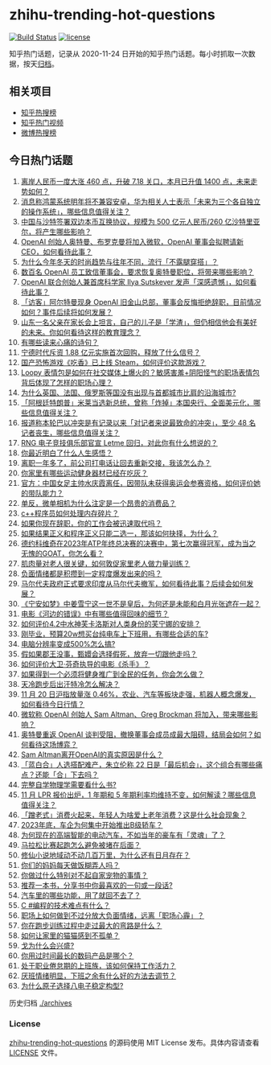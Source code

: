 # zhihu-trending-hot-questions

[![Build Status](https://github.com/justjavac/zhihu-trending-hot-questions/workflows/ci/badge.svg?branch=master)](https://github.com/justjavac/zhihu-trending-hot-questions/actions)
[![license](https://img.shields.io/github/license/justjavac/zhihu-trending-hot-questions)](https://github.com/justjavac/zhihu-trending-hot-questions/blob/master/LICENSE)

知乎热门话题，记录从 2020-11-24
日开始的知乎热门话题。每小时抓取一次数据，按天[归档](./archives)。

## 相关项目

- [知乎热搜榜](https://github.com/justjavac/zhihu-trending-top-search)
- [知乎热门视频](https://github.com/justjavac/zhihu-trending-hot-video)
- [微博热搜榜](https://github.com/justjavac/weibo-trending-hot-search)

## 今日热门话题

<!-- BEGIN -->
<!-- 最后更新时间 Tue Nov 21 2023 02:07:16 GMT+0800 (China Standard Time) -->

1. [离岸人民币一度大涨 460 点，升破 7.18 关口，本月已升值 1400 点，未来走势如何？](https://www.zhihu.com/question/630914919)
1. [消息称鸿蒙系统明年将不兼容安卓，华为相关人士表示「未来为三个各自独立的操作系统」，哪些信息值得关注？](https://www.zhihu.com/question/630967225)
1. [中国与沙特签署双边本币互换协议，规模为 500 亿元人民币/260 亿沙特里亚尔，将产生哪些影响？](https://www.zhihu.com/question/630967921)
1. [OpenAI 创始人奥特曼、布罗克曼将加入微软，OpenAI 董事会拟聘请新 CEO，如何看待此事？](https://www.zhihu.com/question/630954702)
1. [为什么今年冬天的时尚趋势与往年不同，流行「不露腿穿搭」？](https://www.zhihu.com/question/629461368)
1. [数百名 OpenAI 员工致信董事会，要求恢复奥特曼职位，将带来哪些影响？](https://www.zhihu.com/question/631041787)
1. [OpenAI 联合创始人兼首席科学家 Ilya Sutskever 发声「深感遗憾」，如何看待此事？](https://www.zhihu.com/question/631029932)
1. [「访客」阿尔特曼现身 OpenAI 旧金山总部，董事会反悔拒绝辞职，目前情况如何？事件后续将如何发展？](https://www.zhihu.com/question/630914960)
1. [山东一名父亲在家长会上坦言，自己的儿子是「学渣」，但仍相信他会有美好的未来。你如何看待这样的教育理念？](https://www.zhihu.com/question/630904898)
1. [有哪些读来心痛的诗句？](https://www.zhihu.com/question/630906639)
1. [宁德时代斥资 1.88 亿元实施首次回购，释放了什么信号？](https://www.zhihu.com/question/630916813)
1. [国产恐怖游戏《吃香》已上线 Steam，如何评价这款游戏？](https://www.zhihu.com/question/627716548)
1. [Loopy 表情包是如何在社交媒体上爆火的？敏感害羞+阴阳怪气的职场表情包背后体现了怎样的职场心理？](https://www.zhihu.com/question/630933849)
1. [为什么英国、法国、俄罗斯等国没有出现与首都城市比肩的沿海城市?](https://www.zhihu.com/question/629157389)
1. [「阿根廷特朗普」米莱当选新总统，曾称「炸掉」本国央行、全面美元化，哪些信息值得关注？](https://www.zhihu.com/question/630914974)
1. [报道称本轮巴以冲突是有记录以来「对记者来说最致命的冲突」，至少 48 名记者丧生，哪些信息值得关注？](https://www.zhihu.com/question/630939321)
1. [RNG 电子竞技俱乐部官宣 Letme 回归，对此你有什么想说的？](https://www.zhihu.com/question/630960339)
1. [你最近明白了什么人生感悟？](https://www.zhihu.com/question/581445210)
1. [离职一年多了，前公司打电话让回去重新交接，我该怎么办？](https://www.zhihu.com/question/621484533)
1. [你家里有哪些运动健身器材已经在吃灰？](https://www.zhihu.com/question/630059705)
1. [官方：中国女足主帅水庆霞离任，因带队未获得奥运会参赛资格，如何评价她的带队能力？](https://www.zhihu.com/question/630962565)
1. [单反，微单相机为什么注定是一个昂贵的消费品？](https://www.zhihu.com/question/627391405)
1. [c++程序员如何处理内存碎片？](https://www.zhihu.com/question/630126692)
1. [如果你现在辞职，你的工作会被迅速取代吗？](https://www.zhihu.com/question/630915227)
1. [如果结果正义和程序正义只能二选一，那该如何抉择，为什么？](https://www.zhihu.com/question/530882027)
1. [德约科维奇在2023年ATP年终总决赛的决赛中，第七次赢得冠军，成为当之无愧的GOAT，你怎么看？](https://www.zhihu.com/question/630895681)
1. [肌肉量对老人很关键，如何敦促家里老人做力量训练？](https://www.zhihu.com/question/630163197)
1. [负面情绪都是积攒到一定程度爆发出来的吗？](https://www.zhihu.com/question/334651133)
1. [马尔代夫政府正式要求印度从马尔代夫撤军，如何看待此事？后续会如何发展？](https://www.zhihu.com/question/630824072)
1. [《宁安如梦》中姜雪宁这一世不是皇后，为何还是未能和白月光张遮在一起？](https://www.zhihu.com/question/629730027)
1. [电影《河边的错误》中有哪些值得回味的细节？](https://www.zhihu.com/question/626979503)
1. [如何评价4.2中水神芙卡洛斯对人类身份的芙宁娜的安排？](https://www.zhihu.com/question/629340547)
1. [刚毕业，预算20w想买台纯电车上下班用，有哪些合适的车?](https://www.zhihu.com/question/630919202)
1. [电脑分辨率变成500%怎么搞?](https://www.zhihu.com/question/629932881)
1. [假如果郡王没事，甄嬛会选择假死，放弃一切跟他走吗？](https://www.zhihu.com/question/628863219)
1. [如何评价大卫·芬奇执导的电影《杀手》？](https://www.zhihu.com/question/629728346)
1. [如果得到一个必须将健身推广到全民的任务，你会怎么做？](https://www.zhihu.com/question/629412441)
1. [天冷跑步后出汗特冷怎么解决？](https://www.zhihu.com/question/630154927)
1. [11 月 20 日沪指放量涨 0.46%，农业、汽车等板块走强，机器人概念爆发，如何看待今日行情？](https://www.zhihu.com/question/630905812)
1. [微软称 OpenAI 创始人 Sam Altman、Greg Brockman 将加入，带来哪些影响？](https://www.zhihu.com/question/630962018)
1. [奥特曼重返 OpenAI 谈判受阻，撤换董事会成员成最大阻碍，结局会如何？如何看待这场博弈？](https://www.zhihu.com/question/630899961)
1. [Sam Altman离开OpenAI的真实原因是什么？](https://www.zhihu.com/question/630655912)
1. [「蓝白合」人选搭配难产，朱立伦称 22 日是「最后机会」，这个组合有哪些痛点？还能「合」下去吗？](https://www.zhihu.com/question/630915249)
1. [完整自学物理学需要看什么书?](https://www.zhihu.com/question/37822005)
1. [11 月 LPR 报价出炉，1 年期和 5 年期利率均维持不变，如何解读？哪些信息值得关注？](https://www.zhihu.com/question/630905850)
1. [「蹭老式」消费火起来，年轻人为啥爱上老年消费？这是什么社会现象？](https://www.zhihu.com/question/622703592)
1. [2023年底，车企为何集中开始推出B级轿车？](https://www.zhihu.com/question/630582462)
1. [为何现在的高端智能的电动汽车，不如当年的豪车有「灵魂」了？](https://www.zhihu.com/question/630583435)
1. [马拉松比赛起跑怎么避免被堵在后面？](https://www.zhihu.com/question/627881568)
1. [修仙小说地域动不动几百万里，为什么还有日月存在？](https://www.zhihu.com/question/614280559)
1. [你们的妈妈每天做饭糊弄人吗？](https://www.zhihu.com/question/479124876)
1. [你做过什么特别对不起自家宠物的事情？](https://www.zhihu.com/question/61803257)
1. [推荐一本书，分享书中你最喜欢的一句或一段话?](https://www.zhihu.com/question/627419965)
1. [汽车里的哪些功能，用了就回不去了？](https://www.zhihu.com/question/388466129)
1. [C #编程的技术难点有什么？](https://www.zhihu.com/question/630654631)
1. [职场上如何做到不过分放大负面情绪，远离「职场心霾」？](https://www.zhihu.com/question/630020804)
1. [你在跑步训练过程中走过最大的弯路是什么？](https://www.zhihu.com/question/630163150)
1. [如何让家里的猫猫感到不孤单？](https://www.zhihu.com/question/628257415)
1. [戈为什么会兴盛?](https://www.zhihu.com/question/34016440)
1. [你用过时间最长的数码产品是哪个？](https://www.zhihu.com/question/628086117)
1. [处于职业倦怠期的上班族，该如何保持工作活力？](https://www.zhihu.com/question/630020807)
1. [厌班情绪明显，下班之余有什么好的方法去调节？](https://www.zhihu.com/question/630020698)
1. [为什么原子选择八电子稳定构型?](https://www.zhihu.com/question/463340996)

<!-- END -->

历史归档 [./archives](./archives)

### License

[zhihu-trending-hot-questions](https://github.com/justjavac/zhihu-trending-hot-questions)
的源码使用 MIT License 发布。具体内容请查看 [LICENSE](./LICENSE) 文件。
